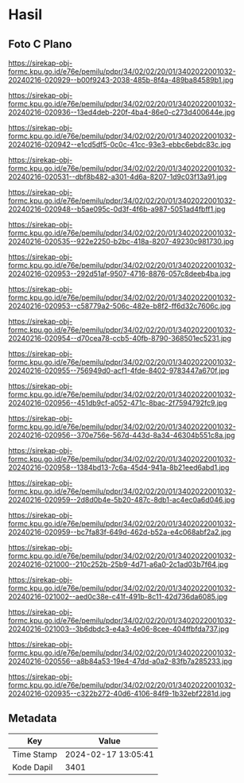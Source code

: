 # Hasil

## Foto C Plano

https://sirekap-obj-formc.kpu.go.id/e76e/pemilu/pdpr/34/02/02/20/01/3402022001032-20240216-020929--b00f9243-2038-485b-8f4a-489ba84589b1.jpg

https://sirekap-obj-formc.kpu.go.id/e76e/pemilu/pdpr/34/02/02/20/01/3402022001032-20240216-020936--13ed4deb-220f-4ba4-86e0-c273d400644e.jpg

https://sirekap-obj-formc.kpu.go.id/e76e/pemilu/pdpr/34/02/02/20/01/3402022001032-20240216-020942--e1cd5df5-0c0c-41cc-93e3-ebbc6ebdc83c.jpg

https://sirekap-obj-formc.kpu.go.id/e76e/pemilu/pdpr/34/02/02/20/01/3402022001032-20240216-020531--dbf8b482-a301-4d6a-8207-1d9c03f13a91.jpg

https://sirekap-obj-formc.kpu.go.id/e76e/pemilu/pdpr/34/02/02/20/01/3402022001032-20240216-020948--b5ae095c-0d3f-4f6b-a987-5051ad4fbff1.jpg

https://sirekap-obj-formc.kpu.go.id/e76e/pemilu/pdpr/34/02/02/20/01/3402022001032-20240216-020535--922e2250-b2bc-418a-8207-49230c981730.jpg

https://sirekap-obj-formc.kpu.go.id/e76e/pemilu/pdpr/34/02/02/20/01/3402022001032-20240216-020953--292d51af-9507-4716-8876-057c8deeb4ba.jpg

https://sirekap-obj-formc.kpu.go.id/e76e/pemilu/pdpr/34/02/02/20/01/3402022001032-20240216-020953--c58779a2-506c-482e-b8f2-ff6d32c7606c.jpg

https://sirekap-obj-formc.kpu.go.id/e76e/pemilu/pdpr/34/02/02/20/01/3402022001032-20240216-020954--d70cea78-ccb5-40fb-8790-368501ec5231.jpg

https://sirekap-obj-formc.kpu.go.id/e76e/pemilu/pdpr/34/02/02/20/01/3402022001032-20240216-020955--756949d0-acf1-4fde-8402-9783447a670f.jpg

https://sirekap-obj-formc.kpu.go.id/e76e/pemilu/pdpr/34/02/02/20/01/3402022001032-20240216-020956--451db9cf-a052-471c-8bac-2f7594792fc9.jpg

https://sirekap-obj-formc.kpu.go.id/e76e/pemilu/pdpr/34/02/02/20/01/3402022001032-20240216-020956--370e756e-567d-443d-8a34-46304b551c8a.jpg

https://sirekap-obj-formc.kpu.go.id/e76e/pemilu/pdpr/34/02/02/20/01/3402022001032-20240216-020958--1384bd13-7c6a-45d4-941a-8b21eed6abd1.jpg

https://sirekap-obj-formc.kpu.go.id/e76e/pemilu/pdpr/34/02/02/20/01/3402022001032-20240216-020959--2d8d0b4e-5b20-487c-8db1-ac4ec0a6d046.jpg

https://sirekap-obj-formc.kpu.go.id/e76e/pemilu/pdpr/34/02/02/20/01/3402022001032-20240216-020959--bc7fa83f-649d-462d-b52a-e4c068abf2a2.jpg

https://sirekap-obj-formc.kpu.go.id/e76e/pemilu/pdpr/34/02/02/20/01/3402022001032-20240216-021000--210c252b-25b9-4d71-a6a0-2c1ad03b7f64.jpg

https://sirekap-obj-formc.kpu.go.id/e76e/pemilu/pdpr/34/02/02/20/01/3402022001032-20240216-021002--aed0c38e-c41f-491b-8c11-42d736da6085.jpg

https://sirekap-obj-formc.kpu.go.id/e76e/pemilu/pdpr/34/02/02/20/01/3402022001032-20240216-021003--3b6dbdc3-e4a3-4e06-8cee-404ffbfda737.jpg

https://sirekap-obj-formc.kpu.go.id/e76e/pemilu/pdpr/34/02/02/20/01/3402022001032-20240216-020556--a8b84a53-19e4-47dd-a0a2-83fb7a285233.jpg

https://sirekap-obj-formc.kpu.go.id/e76e/pemilu/pdpr/34/02/02/20/01/3402022001032-20240216-020935--c322b272-40d6-4106-84f9-1b32ebf2281d.jpg


## Metadata

| Key        | Value               |
| ---------- | ------------------- |
| Time Stamp | 2024-02-17 13:05:41 |
| Kode Dapil | 3401                |



